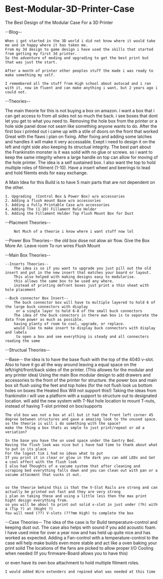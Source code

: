 # Best-Modular-3D-Printer-Case
The Best Design of the Modular Case For a 3D Printer

--Blog--

    When i got started in the 3D world i did not know where it would take me and im happy where it has taken me.
    From my 3d design to game design i have used the skills that started from getting my first 3d printer.
    So the adventure of moding and upgrading to get the best print but that was just the start.

    After a month of printer other peoples stuff the made i was ready to make something my self.
    
    I remembered all the stuff from High school about autocad and i ran with it, now im fluent and can make anything i want, but 2 years ago i could not.


--Theories--

The main theorie for this is not buying a box on amazon.
i want a box that i can get access to from all sides not so much the back.
i see boxes that dont let you get to what you need to.
Removing the hole box from the printer or a hole side panel dose not seam like something anyone wants to do.
After the first box i printed out i came up with a stile of doors on the front that worked Great with the flaws i plan on fixing.
After fixing and adding some latches and handles it will make it very accessable.
Exept i need to design it on the left and right side also keeping its structual integrity.
The best part about the Frankinstin monster is it was solid with no glue or screws.
so i want to keep the same integrity where a large handle on top can allow for moving of the hole printer.
The idea is a self sustained box.
I also want the top to hold multiple roles of filiment (1-10).
Have a insert wheel and beerings to lead and hold filemts ends for easy exchange.

A Main Idea for this Build is to have 5 main parts that are not dependent on the other.

    1. Upgrading  (Control Box & Power Box) w/o accessories
    2. Adding a flush mount Base w/o accessories
    3. Adding a Fully Printable Case w/o accessories
    4. Adding The (1-10) Fillament Role Holder
    5. Adding the Fillament Holder Top Flush Mount Box for Dust


--Placment Theories--

        Not Much of a theorie i know where i want stuff now lol



--Power Box Theories--
        the old box dose not alow air flow.
        Give the Box More Air.
        Leave room To run wires
        Flush Mount




--Main Box Theories--

    --Inserts Theories--
        The idea is so if you want to upgrade you just pill out the old insert and put in the new insert that matches your board or layout.
        This also helped with making designs easy to modularise.
        this allows the same box to be used any where.
        instead of printing defront boxes just print a thin sheat with hole placement

    --Buck connector Box Insert--
        The buck connector box will have to multiple layered to hold 6 of the large buck connectors with display
         or a single layer to hold 6-8 of the small buck connectors
        The idea of the buck conectors in there own box is to seporate the data from power as much as possible.
        having planty of room to cool, upgrade, or replace.
        would like to make insert to display buck connectors with display and labels 
         to open a box and see everything is steady and all connecters reading the same



--Structual Theories--

--Base--
    the idea is to have the base flush with the top of the 4040 v-slot.
    Also to have it go all the way around leaving a equal space on the left/right/front/back sides of the printer. (This allowes for the modular and any printer idea)
    Using the main Box modular design to add drawers and accessories to the front of the printer for structure.
    the power box and main box sit flush using the feet and top holes (for the not flush look us bottom holes on boxes the Heated Box Will not support this!)
    Taking the ideas from frankinstin i will use a platform with a support to structure out to designated location.
    will add the new system with T-Nut hole location to mount T-nuts, instead of having T-slot printed on box/supports

    The old box was not a box at all but it had the front left corner 45 degree between structures and gave a amazing look to the unused space.
    so the theorie is will i do something with the space?
    make the thing a box thats as smple to just print/repeat or ad a veriation?

    In the base you have the un used space under the Gantry Bed.
    Having the flush look was nice but i have had time to thank about what to put in its place
    For the logest tim i had no ideas what to put
    If you print it in clear or glow in the dark you can add LEDs and Get a cool affect with the flush look
    I also had Thoughts of a vacume system that after cleaning and scraping bed everything falls down and you can clean out with pan or a vacume attacment that sucks it out.


    so the theorie behind this is that the V-Slot Rails are strong and can actually be printed out fast and they are very strong
    i plan on taking these and using a little less then the max print hight design everything from.
    so you will be aboul to print out solid v-slot in just under (?h) with a (Tip ?) at (Hight ?)
    You will need (??) V-slots (???mm High) to complete the box

--Case Theories-- 
    The idea of the case is for Build temperature-control and keeping dust out.
    The case also helps with sound if you add acoustic foam.
    I have used mine for over a year now and has held up quite nice and has worked as expected.
    Adding a Fan-control with a temperature-control to the case will help make builds even more stable and act like a oven baking your print solid
    The locations of the fans are picked to allow proper I/O Cooling when needed (If you firmware-Board allows you to have this)

 or even have its own box attachment to hold multiple filiment roles.


    I would added Wire extenders and repined what was needed at this time
